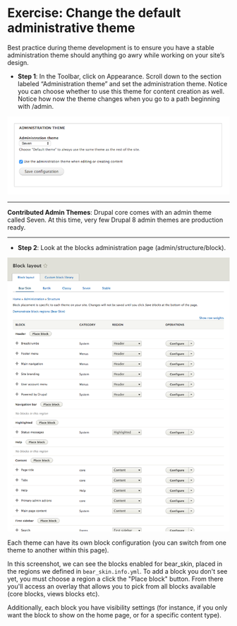 # Exercise: Change the default administrative theme

Best practice during theme development is to ensure you have a stable administration theme should anything go awry while working on your site’s design. 

* **Step 1**: In the Toolbar, click on Appearance. Scroll down to the section labeled “Administration theme” and set the administration theme.  Notice you can choose whether to use this theme for content creation as well. Notice how now the theme changes when you go to a path beginning with /admin.

![](admin-theme.png)

---

**Contributed Admin Themes**:
Drupal core comes with an admin theme called Seven. At this time, very few Drupal 8 admin themes are production ready. 

---

* **Step 2**: Look at the blocks administration page (admin/structure/block).

![](blocks.png)

Each theme can have its own block configuration (you can switch from one theme to another within this page).

In this screenshot, we can see the blocks enabled for bear_skin, placed in the regions we defined in ```bear_skin.info.yml```. To add a block you don't see yet, you must choose a region a click the "Place block" button. From there you'll access an overlay that allows you to pick from all blocks available (core blocks, views blocks etc). 

Additionally, each block you have visibility settings (for instance, if you only want the block to show on the home page, or for a specific content type). 


